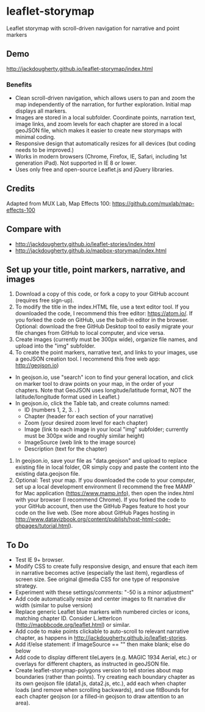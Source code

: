 # leaflet-storymap
Leaflet storymap with scroll-driven navigation for narrative and point markers

## Demo
http://jackdougherty.github.io/leaflet-storymap/index.html

### Benefits
- Clean scroll-driven navigation, which allows users to pan and zoom the map independently of the narration, for further exploration. Initial map displays all markers.
- Images are stored in a local subfolder. Coordinate points, narration text, image links, and zoom levels for each chapter are stored in a local geoJSON file, which makes it easier to create new storymaps with minimal coding.
- Responsive design that automatically resizes for all devices (but coding needs to be improved.)
- Works in modern browsers (Chrome, Firefox, IE, Safari, including 1st generation iPad). Not supported in IE 8 or lower.
- Uses only free and open-source Leaflet.js and jQuery libraries.

## Credits
Adapted from MUX Lab, Map Effects 100: https://github.com/muxlab/map-effects-100

## Compare with
- http://jackdougherty.github.io/leaflet-stories/index.html
- http://jackdougherty.github.io/mapbox-storymap/index.html

## Set up your title, point markers, narrative, and images

1. Download a copy of this code, or fork a copy to your GitHub account (requires free sign-up).
1. To modify the title in the index.HTML file, use a text editor tool. If you downloaded the code, I recommend this free editor: https://atom.io/. If you forked the code on GitHub, use the built-in editor in the browser. Optional: download the free GitHub Desktop tool to easily migrate your file changes from GitHub to local computer, and vice versa.
1. Create images (currently must be 300px wide), organize file names, and upload into the "img" subfolder.
1. To create the point markers, narrative text, and links to your images, use a geoJSON creation tool. I recommend this free web app: http://geojson.io)
- In geojson.io, use "search" icon to find your general location, and click on marker tool to draw points on your map, in the order of your chapters. Note that GeoJSON uses longitude/latitude format, NOT the latitude/longitude format used in Leaflet.)
- In geojson.io, click the Table tab, and create columns named:
  - ID (numbers 1, 2, 3. . )
  - Chapter (header for each section of your narrative)
  - Zoom (your desired zoom level for each chapter)
  - Image (link to each image in your local "img" subfolder; currently must be 300px wide and roughly similar height)
  - ImageSource (web link to the image source)
  - Description (text for the chapter)

1. In geojson.io, save your file as "data.geojson" and upload to replace existing file in local folder, OR simply copy and paste the content into the existing data.geojson file.
1. Optional: Test your map. If you downloaded the code to your computer, set up a local development environment (I recommend the free MAMP for Mac application (https://www.mamp.info), then open the index.html with your browser (I recommend Chrome). If you forked the code to your GitHub account, then use the GitHub Pages feature to host your code on the live web. (See more about GitHub Pages hosting in http://www.datavizbook.org/content/publish/host-html-code-ghpages/tutorial.html).

## To Do
- Test IE 9+ browser.
- Modify CSS to create fully responsive design, and ensure that each item in narrative becomes active (especially the last item), regardless of screen size. See original @media CSS for one type of responsive strategy.
- Experiment with these settings/comments: "-50 is a minor adjustment"
- Add code automatically resize and center images to fit narrative div width (similar to pulse version)
- Replace generic Leaflet blue markers with numbered circles or icons, matching chapter ID. Consider L.letterIcon (http://mapbbcode.org/leaflet.html) or similar.
- Add code to make points clickable to auto-scroll to relevant narrative chapter, as happens in http://jackdougherty.github.io/leaflet-stories.
- Add if/else statement: if ImageSource == "" then make blank; else do below
- Add code to display different tileLayers (e.g. MAGIC 1934 Aerial, etc.) or overlays for different chapters, as instructed in geoJSON file.
- Create leaflet-storymap-polygons version to tell stories about map boundaries (rather than points). Try creating each boundary chapter as its own geojson file (data1.js, data2.js, etc.), add each when chapter loads (and remove when scrolling backwards), and use fitBounds for each chapter geojson (or a filled-in geojson to draw attention to an area).
